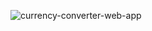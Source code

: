 
![currency-converter-web-app](https://github.com/adibmansuri511/currency-converter-web-app/assets/135020831/a5bdd8d7-77f4-4931-af3e-c038cca28d99)
